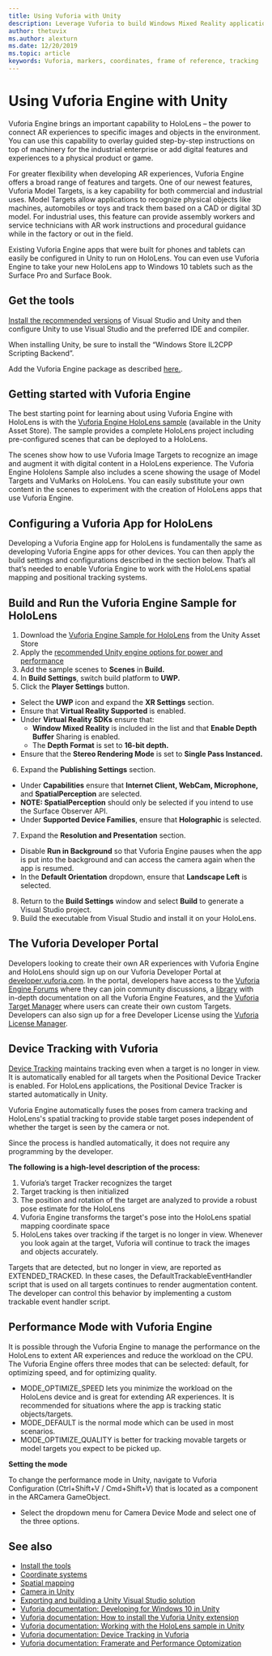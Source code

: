 ```yaml
---
title: Using Vuforia with Unity
description: Leverage Vuforia to build Windows Mixed Reality applications in Unity.
author: thetuvix
ms.author: alexturn
ms.date: 12/20/2019
ms.topic: article
keywords: Vuforia, markers, coordinates, frame of reference, tracking
---
```




# Using Vuforia Engine with Unity

Vuforia Engine brings an important capability to HoloLens – the power to connect AR experiences to specific images and objects in the environment. You can use this capability to overlay guided step-by-step instructions on top of machinery for the industrial enterprise or add digital features and experiences to a physical product or game.

For greater flexibility when developing AR experiences, Vuforia Engine offers a broad range of features and targets. One of our newest features, Vuforia Model Targets, is a key capability for both commercial and industrial uses. Model Targets allow applications to recognize physical objects like machines, automobiles or toys and track them based on a CAD or digital 3D model. For industrial uses, this feature can provide assembly workers and service technicians with AR work instructions and procedural guidance while in the factory or out in the field.

Existing Vuforia Engine apps that were built for phones and tablets can easily be configured in Unity to run on HoloLens. You can even use Vuforia Engine to take your new HoloLens app to Windows 10 tablets such as the Surface Pro and Surface Book.


## Get the tools

[Install the recommended versions](install-the-tools.md) of Visual Studio and Unity and then configure Unity to use Visual Studio and the preferred IDE and compiler. 

When installing Unity, be sure to install the “Windows Store IL2CPP Scripting Backend”.

Add the Vuforia Engine package as described [here.](https://library.vuforia.com/content/vuforia-library/en/articles/Solution/vuforia-engine-package-hosting-for-unity.html).

## Getting started with Vuforia Engine

The best starting point for learning about using Vuforia Engine with HoloLens is with the [Vuforia Engine HoloLens sample](https://assetstore.unity.com/packages/templates/packs/vuforia-hololens-sample-101553) (available in the Unity Asset Store). The sample provides a complete HoloLens project including pre-configured scenes that can be deployed to a HoloLens.

The scenes show how to use Vuforia Image Targets to recognize an image and augment it with digital content in a HoloLens experience. The Vuforia Engine Hololens Sample also includes a scene showing the usage of Model Targets and VuMarks on HoloLens. You can easily substitute your own content in the scenes to experiment with the creation of HoloLens apps that use Vuforia Engine.



## Configuring a Vuforia App for HoloLens

Developing a Vuforia Engine app for HoloLens is fundamentally the same as developing Vuforia Engine apps for other devices. You can then apply the build settings and configurations described in the section below. That’s all that’s needed to enable Vuforia Engine to work with the HoloLens spatial mapping and positional tracking systems.

## Build and Run the Vuforia Engine Sample for HoloLens
1.	Download the [Vuforia Engine Sample for HoloLens](https://assetstore.unity.com/packages/templates/packs/vuforia-hololens-sample-101553) from the Unity Asset Store
2.	Apply the [recommended Unity engine options for power and performance](performance-recommendations-for-unity.md)
3.	Add the sample scenes to **Scenes** in **Build.**
4.	In **Build Settings**, switch build platform to **UWP.**
5.	Click the **Player Settings** button.  
   * Select the **UWP** icon and expand the **XR Settings** section.
   * Ensure that **Virtual Reality Supported** is enabled.    
   * Under **Virtual Reality SDKs** ensure that:
     * **Window Mixed Reality** is included in the list and that **Enable Depth Buffer** Sharing is enabled. 
     * The **Depth Format** is set to **16-bit depth.** 
   * Ensure that the **Stereo Rendering Mode** is set to **Single Pass Instanced.**
6.	Expand the **Publishing Settings** section.
   * Under **Capabilities** ensure that **Internet Client, WebCam, Microphone,** and **SpatialPerception** are selected.
   * **NOTE: SpatialPerception** should only be selected if you intend to use the Surface Observer API.
   * Under **Supported Device Families**, ensure that **Holographic** is selected. 
7.	Expand the **Resolution and Presentation** section.
   * Disable **Run in Background** so that Vuforia Engine pauses when the app is put into the background and can access the camera again when the app is resumed. 
   * In the **Default Orientation** dropdown, ensure that **Landscape Left** is selected.
8.	Return to the **Build Settings** window and select **Build** to generate a Visual Studio project.
9.	Build the executable from Visual Studio and install it on your HoloLens.

## The Vuforia Developer Portal

Developers looking to create their own AR experiences with Vuforia Engine and HoloLens should sign up on our Vuforia Developer Portal at [developer.vuforia.com](https://developer.vuforia.com/). In the portal, developers have access to the [Vuforia Engine Forums](https://developer.vuforia.com/forum) where they can join community discussions, a [library](https://library.vuforia.com/) with in-depth documentation on all the Vuforia Engine Features, and the [Vuforia Target Manager](https://developer.vuforia.com/target-manager) where users can create their own custom Targets. Developers can also sign up for a free Developer License using the [Vuforia License Manager](https://developer.vuforia.com/license-manager).

## Device Tracking with Vuforia

[Device Tracking](https://library.vuforia.com/features/environments/device-tracker-overview.html) maintains tracking even when a target is no longer in view. It is automatically enabled for all targets when the Positional Device Tracker is enabled. For HoloLens applications, the Positional Device Tracker is started automatically in Unity.

Vuforia Engine automatically fuses the poses from camera tracking and HoloLens's spatial tracking to provide stable target poses independent of whether the target is seen by the camera or not.

Since the process is handled automatically, it does not require any programming by the developer.


**The following is a high-level description of the process:**
1. Vuforia’s target Tracker recognizes the target
2. Target tracking is then initialized
3. The position and rotation of the target are analyzed to provide a robust pose estimate for the HoloLens
4. Vuforia Engine transforms the target's pose into the HoloLens spatial mapping coordinate space
5. HoloLens takes over tracking if the target is no longer in view. Whenever you look again at the target, Vuforia will continue to track the images and objects accurately.

Targets that are detected, but no longer in view, are reported as EXTENDED_TRACKED. In these cases, the DefaultTrackableEventHandler script that is used on all targets continues to render augmentation content. The developer can control this behavior by implementing a custom trackable event handler script.


## Performance Mode with Vuforia Engine 

It is possible through the Vuforia Engine to manage the performance on the HoloLens to extent AR experiences and reduce the workload on the CPU. The Vuforia Engine offers three modes that can be selected: default, for optimizing speed, and for optimizing quality. 

*	MODE_OPTIMIZE_SPEED lets you minimize the workload on the HoloLens device and is great for extending AR experiences. It is recommended for situations where the app is tracking static objects/targets.
*	MODE_DEFAULT is the normal mode which can be used in most scenarios.
*	MODE_OPTIMIZE_QUALITY is better for tracking movable targets or model targets you expect to be picked up.

**Setting the mode**

To change the performance mode in Unity, navigate to Vuforia Configuration (Ctrl+Shift+V / Cmd+Shift+V) that is located as a component in the ARCamera GameObject. 
*	Select the dropdown menu for Camera Device Mode and select one of the three options.


## See also
* [Install the tools](install-the-tools.md)
* [Coordinate systems](coordinate-systems.md)
* [Spatial mapping](spatial-mapping.md)
* [Camera in Unity](camera-in-unity.md)
* [Exporting and building a Unity Visual Studio solution](exporting-and-building-a-unity-visual-studio-solution.md)
* [Vuforia documentation: Developing for Windows 10 in Unity](https://library.vuforia.com/articles/Solution/Developing-for-Windows-10-in-Unity)
* [Vuforia documentation: How to install the Vuforia Unity extension](https://library.vuforia.com/articles/Solution/Installing-the-Unity-Extension)
* [Vuforia documentation: Working with the HoloLens sample in Unity](https://library.vuforia.com/articles/Solution/Working-with-the-HoloLens-sample-in-Unity)
* [Vuforia documentation: Device Tracking in Vuforia](https://library.vuforia.com/features/environments/device-tracker-overview.html)
* [Vuforia documentation: Framerate and Performance Optomization](https://library.vuforia.com/content/vuforia-library/en/articles/Solution/Framerate-Optimization-for-Mixed-Reality-Apps.html)
